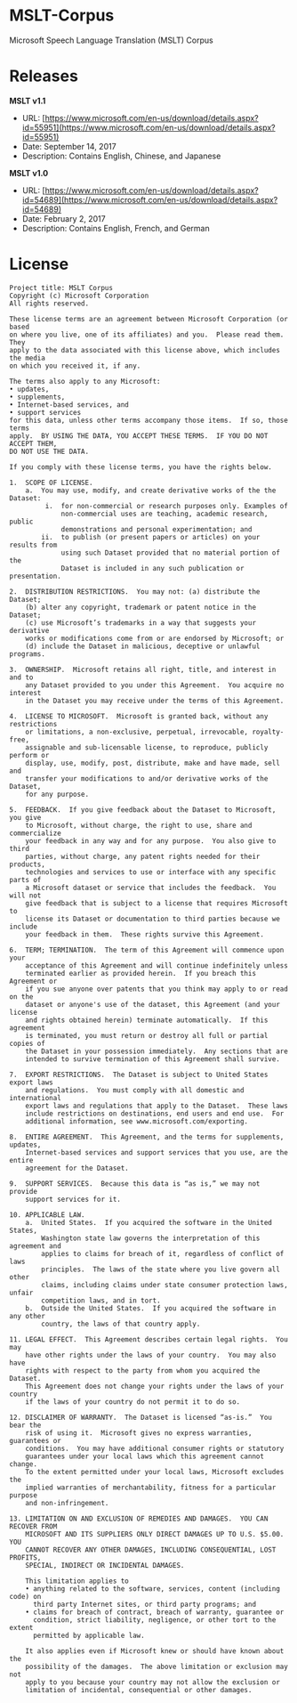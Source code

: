 # MSLT-Corpus
Microsoft Speech Language Translation (MSLT) Corpus

# Releases
**MSLT v1.1**
- URL: [https://www.microsoft.com/en-us/download/details.aspx?id=55951](https://www.microsoft.com/en-us/download/details.aspx?id=55951)
- Date: September 14, 2017
- Description: Contains English, Chinese, and Japanese

**MSLT v1.0**
- URL: [https://www.microsoft.com/en-us/download/details.aspx?id=54689](https://www.microsoft.com/en-us/download/details.aspx?id=54689)
- Date: February 2, 2017
- Description: Contains English, French, and German

# License
    Project title: MSLT Corpus
    Copyright (c) Microsoft Corporation
    All rights reserved.
    
    These license terms are an agreement between Microsoft Corporation (or based
    on where you live, one of its affiliates) and you.  Please read them.  They
    apply to the data associated with this license above, which includes the media
    on which you received it, if any.
    
    The terms also apply to any Microsoft:
    • updates,
    • supplements,
    • Internet-based services, and 
    • support services
    for this data, unless other terms accompany those items.  If so, those terms
    apply.  BY USING THE DATA, YOU ACCEPT THESE TERMS.  IF YOU DO NOT ACCEPT THEM,
    DO NOT USE THE DATA.
    
    If you comply with these license terms, you have the rights below.
    
    1.  SCOPE OF LICENSE.
        a.  You may use, modify, and create derivative works of the the Dataset:
             i.  for non-commercial or research purposes only. Examples of
                 non-commercial uses are teaching, academic research, public
                 demonstrations and personal experimentation; and
            ii.  to publish (or present papers or articles) on your results from
                 using such Dataset provided that no material portion of the
                 Dataset is included in any such publication or presentation.
    
    2.  DISTRIBUTION RESTRICTIONS.  You may not: (a) distribute the Dataset;
        (b) alter any copyright, trademark or patent notice in the Dataset;
        (c) use Microsoft’s trademarks in a way that suggests your derivative
        works or modifications come from or are endorsed by Microsoft; or
        (d) include the Dataset in malicious, deceptive or unlawful programs.
    
    3.  OWNERSHIP.  Microsoft retains all right, title, and interest in and to
        any Dataset provided to you under this Agreement.  You acquire no interest
        in the Dataset you may receive under the terms of this Agreement.  
    
    4.  LICENSE TO MICROSOFT.  Microsoft is granted back, without any restrictions
        or limitations, a non-exclusive, perpetual, irrevocable, royalty-free,
        assignable and sub-licensable license, to reproduce, publicly perform or
        display, use, modify, post, distribute, make and have made, sell and
        transfer your modifications to and/or derivative works of the Dataset,
        for any purpose.  
    
    5.  FEEDBACK.  If you give feedback about the Dataset to Microsoft, you give
        to Microsoft, without charge, the right to use, share and commercialize
        your feedback in any way and for any purpose.  You also give to third
        parties, without charge, any patent rights needed for their products,
        technologies and services to use or interface with any specific parts of
        a Microsoft dataset or service that includes the feedback.  You will not
        give feedback that is subject to a license that requires Microsoft to
        license its Dataset or documentation to third parties because we include
        your feedback in them.  These rights survive this Agreement.
    
    6.  TERM; TERMINATION.  The term of this Agreement will commence upon your
        acceptance of this Agreement and will continue indefinitely unless
        terminated earlier as provided herein.  If you breach this Agreement or
        if you sue anyone over patents that you think may apply to or read on the
        dataset or anyone's use of the dataset, this Agreement (and your license
        and rights obtained herein) terminate automatically.  If this agreement
        is terminated, you must return or destroy all full or partial copies of
        the Dataset in your possession immediately.  Any sections that are
        intended to survive termination of this Agreement shall survive.
    
    7.  EXPORT RESTRICTIONS.  The Dataset is subject to United States export laws
        and regulations.  You must comply with all domestic and international
        export laws and regulations that apply to the Dataset.  These laws
        include restrictions on destinations, end users and end use.  For
        additional information, see www.microsoft.com/exporting.
    
    8.  ENTIRE AGREEMENT.  This Agreement, and the terms for supplements, updates,
        Internet-based services and support services that you use, are the entire
        agreement for the Dataset.
    
    9.  SUPPORT SERVICES.  Because this data is “as is,” we may not provide
        support services for it.
    
    10. APPLICABLE LAW.
        a.  United States.  If you acquired the software in the United States,
            Washington state law governs the interpretation of this agreement and
            applies to claims for breach of it, regardless of conflict of laws
            principles.  The laws of the state where you live govern all other
            claims, including claims under state consumer protection laws, unfair
            competition laws, and in tort.
        b.  Outside the United States.  If you acquired the software in any other
            country, the laws of that country apply.
    
    11. LEGAL EFFECT.  This Agreement describes certain legal rights.  You may
        have other rights under the laws of your country.  You may also have
        rights with respect to the party from whom you acquired the Dataset.
        This Agreement does not change your rights under the laws of your country
        if the laws of your country do not permit it to do so.
    
    12. DISCLAIMER OF WARRANTY.  The Dataset is licensed “as-is.”  You bear the
        risk of using it.  Microsoft gives no express warranties, guarantees or
        conditions.  You may have additional consumer rights or statutory
        guarantees under your local laws which this agreement cannot change.
        To the extent permitted under your local laws, Microsoft excludes the
        implied warranties of merchantability, fitness for a particular purpose
        and non-infringement.
    
    13. LIMITATION ON AND EXCLUSION OF REMEDIES AND DAMAGES.  YOU CAN RECOVER FROM
        MICROSOFT AND ITS SUPPLIERS ONLY DIRECT DAMAGES UP TO U.S. $5.00.  YOU
        CANNOT RECOVER ANY OTHER DAMAGES, INCLUDING CONSEQUENTIAL, LOST PROFITS,
        SPECIAL, INDIRECT OR INCIDENTAL DAMAGES.
    
        This limitation applies to
        • anything related to the software, services, content (including code) on
          third party Internet sites, or third party programs; and
        • claims for breach of contract, breach of warranty, guarantee or
          condition, strict liability, negligence, or other tort to the extent
          permitted by applicable law.
    
        It also applies even if Microsoft knew or should have known about the
        possibility of the damages.  The above limitation or exclusion may not
        apply to you because your country may not allow the exclusion or
        limitation of incidental, consequential or other damages.

